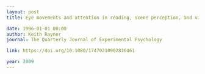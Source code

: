 ```yaml
---
layout: post
title: Eye movements and attention in reading, scene perception, and visual search

date: 1996-01-01 00:00
author: Keith Rayner
journal: The Quarterly Journal of Experimental Psychology

link: https://doi.org/10.1080/17470210902816461

year: 2009
---
```

